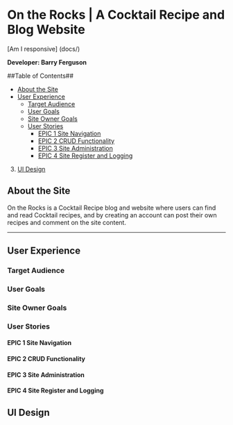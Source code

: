 # On the Rocks | A Cocktail Recipe and Blog Website

[Am I responsive] (docs/)

**Developer: Barry Ferguson**
 
 ##Table of Contents##
 - [About the Site](#about-the-site)
 - [User Experience](#user-experience)
    - [Target Audience](#target-audience)
    - [User Goals](#user-goals)
    - [Site Owner Goals](#site-owner-goals)
    - [User Stories](#user-stories)
        - [EPIC 1 Site Navigation](#epic-1-site-navigation)
        - [EPIC 2 CRUD Functionality](#epic-2-crud-functionality)
        - [EPIC 3 Site Administration](#epic-3-site-administration)
        - [EPIC 4 Site Register and Logging](#epic-4-site-register-and-logging)
  3. [UI Design](#ui-design)
 
## About the Site
 On the Rocks is a Cocktail Recipe blog and website where users can find and read Cocktail recipes, and by creating an account can post their own recipes and comment on the site content.
 <hr>
 
## User Experience
 
### Target Audience
 
### User Goals
  
### Site Owner Goals

### User Stories

#### EPIC 1 Site Navigation

#### EPIC 2 CRUD Functionality

#### EPIC 3 Site Administration

#### EPIC 4 Site Register and Logging

## UI Design
 
